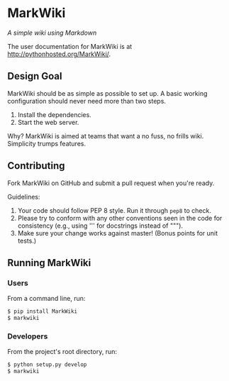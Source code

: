 MarkWiki
========

*A simple wiki using Markdown*

The user documentation for MarkWiki is at http://pythonhosted.org/MarkWiki/.

Design Goal
-----------

MarkWiki should be as simple as possible to set up. A basic working
configuration should never need more than two steps.

1.  Install the dependencies.
2.  Start the web server.

Why? MarkWiki is aimed at teams that want a no fuss, no frills wiki. Simplicity
trumps features.

Contributing
------------

Fork MarkWiki on GitHub and submit a pull request when you're ready.

Guidelines:

1. Your code should follow PEP 8 style. Run it through `pep8` to check.
2. Please try to conform with any other conventions seen in the code for
   consistency (e.g., using ''' for docstrings instead of """).
3. Make sure your change works against master! (Bonus points for unit tests.)

Running MarkWiki
----------------

### Users

From a command line, run:

```bash
$ pip install MarkWiki
$ markwiki
```

### Developers

From the project's root directory, run:

```bash
$ python setup.py develop
$ markwiki
```
